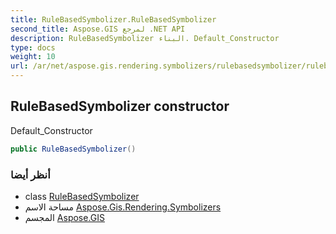 ```yaml
---
title: RuleBasedSymbolizer.RuleBasedSymbolizer
second_title: Aspose.GIS لمرجع .NET API
description: RuleBasedSymbolizer البناء. Default_Constructor
type: docs
weight: 10
url: /ar/net/aspose.gis.rendering.symbolizers/rulebasedsymbolizer/rulebasedsymbolizer/
---
```

## RuleBasedSymbolizer constructor

Default_Constructor

```csharp
public RuleBasedSymbolizer()
```

### أنظر أيضا

* class [RuleBasedSymbolizer](../)
* مساحة الاسم [Aspose.Gis.Rendering.Symbolizers](../../rulebasedsymbolizer/)
* المجسم [Aspose.GIS](../../../)


